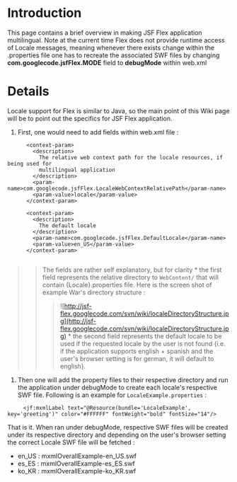 # Introduction #

This page contains a brief overview in making JSF Flex application multilingual. Note at the current time Flex does not provide runtime access of Locale messages, meaning whenever there exists change within the .properties file one has to recreate the associated SWF files by changing **com.googlecode.jsfFlex.MODE** field to **debugMode** within web.xml

# Details #

Locale support for Flex is similar to Java, so the main point of this Wiki page will be to point out the specifics for JSF Flex application.

  1. First, one would need to add fields within web.xml file :
```
      <context-param>
        <description>
      	  The relative web context path for the locale resources, if being used for 
      	  multilingual application
        </description>
        <param-name>com.googlecode.jsfFlex.LocaleWebContextRelativePath</param-name>
        <param-value>locale</param-value>
      </context-param>
      
      <context-param>
        <description>
      	  The default locale
        </description>
        <param-name>com.googlecode.jsfFlex.DefaultLocale</param-name>
        <param-value>en_US</param-value>
      </context-param>
      
```
> > The fields are rather self explanatory, but for clarity
    * the first field represents the relative directory to `WebContent/` that will contain {Locale}.properties file. Here is the screen shot of example War's directory structure :
> > > ![http://jsf-flex.googlecode.com/svn/wiki/localeDirectoryStructure.jpg](http://jsf-flex.googlecode.com/svn/wiki/localeDirectoryStructure.jpg)
    * the second field represents the default locale to be used if the requested locale by the user is not found {i.e. if the application supports english + spanish and the user's browser setting is for german, it will default to english}.
  1. Then one will add the property files to their respective directory and run the application under debugMode to create each locale's respective SWF file. Following is an example for `LocaleExample.properties` :
```
     <jf:mxmlLabel text="@Resource(bundle='LocaleExample', key='greeting')" color="#FFFFFF" fontWeight="bold" fontSize="14"/>
```

That is it. When ran under debugMode, respective SWF files will be created under its respective directory and depending on the user's browser setting the correct Locale SWF file will be fetched :
  * en\_US : mxmlOverallExample-en\_US.swf
  * es\_ES : mxmlOverallExample-es\_ES.swf
  * ko\_KR : mxmlOverallExample-ko\_KR.swf